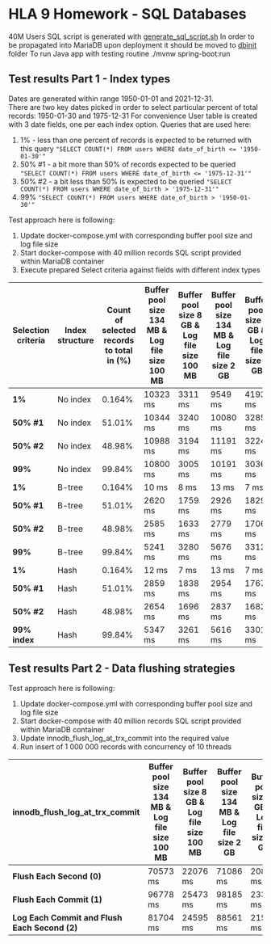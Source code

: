 # HLA 9 Homework - SQL Databases

40M Users SQL script is generated with [generate_sql_script.sh](./generate_sql_script.sh)
In order to be propagated into MariaDB upon deployment it should be moved to [dbinit](./dbinit) folder
To run Java app with testing routine ./mvnw spring-boot:run


## Test results Part 1 - Index types

Dates are generated within range 1950-01-01 and 2021-12-31. <br/>
There are two key dates picked in order to select particular percent of total records: 1950-01-30 and 1975-12-31
For convenience User table is created with 3 date fields, one per each index option.
Queries that are used here: <br/>
1) 1% - less than one percent of records is expected to be returned with this query ``` "SELECT COUNT(*) FROM users WHERE date_of_birth <= '1950-01-30'" ```
2) 50% #1 - a bit more than 50% of records expected to be queried ``` "SELECT COUNT(*) FROM users WHERE date_of_birth <= '1975-12-31'" ```
3) 50% #2 - a bit less than 50% is expected to be queried ``` "SELECT COUNT(*) FROM users WHERE date_of_birth > '1975-12-31'" ```
4) 99% ``` "SELECT COUNT(*) FROM users WHERE date_of_birth > '1950-01-30'" ```

Test approach here is following:
1) Update docker-compose.yml with corresponding buffer pool size and log file size
2) Start docker-compose with 40 million records SQL script provided within MariaDB container
3) Execute prepared Select criteria against fields with different index types

| Selection criteria | Index structure | Count of selected records to total in (%) | Buffer pool size 134 MB & Log file size 100 MB | Buffer pool size 8 GB & Log file size 100 MB | Buffer pool size 134 MB & Log file size 2 GB | Buffer pool size 8 GB & Log file size 2 GB |
|--------------------|-----------------|-------------------------------------------|------------------------------------------------|----------------------------------------------|----------------------------------------------|--------------------------------------------|
| **1%**             | No index        | 0.164%                                    | 10323 ms                                       | 3311 ms                                      | 9549 ms                                      | 4193 ms                                    |
| **50% #1**         | No index        | 51.01%                                    | 10344 ms                                       | 3240 ms                                      | 10080 ms                                     | 3285 ms                                    |
| **50% #2**         | No index        | 48.98%                                    | 10988 ms                                       | 3194 ms                                      | 11191 ms                                     | 3224 ms                                    |
| **99%**            | No index        | 99.84%                                    | 10800 ms                                       | 3005 ms                                      | 10191 ms                                     | 3036 ms                                    |
| **1%**             | B-tree          | 0.164%                                    | 10 ms                                          | 8 ms                                         | 13 ms                                        | 7 ms                                       |
| **50% #1**         | B-tree          | 51.01%                                    | 2620 ms                                        | 1759 ms                                      | 2926 ms                                      | 1829 ms                                    |
| **50% #2**         | B-tree          | 48.98%                                    | 2585 ms                                        | 1633 ms                                      | 2779 ms                                      | 1706 ms                                    |
| **99%**            | B-tree          | 99.84%                                    | 5241 ms                                        | 3280 ms                                      | 5676 ms                                      | 3312 ms                                    |
| **1%**             | Hash            | 0.164%                                    | 12 ms                                          | 7 ms                                         | 13 ms                                        | 7 ms                                       |
| **50% #1**         | Hash            | 51.01%                                    | 2859 ms                                        | 1838 ms                                      | 2954 ms                                      | 1767 ms                                    |
| **50% #2**         | Hash            | 48.98%                                    | 2654 ms                                        | 1696 ms                                      | 2837 ms                                      | 1682 ms                                    |
| **99% index**      | Hash            | 99.84%                                    | 5347 ms                                        | 3261 ms                                      | 5616 ms                                      | 3301 ms                                    |

## Test results Part 2 - Data flushing strategies

Test approach here is following:
1) Update docker-compose.yml with corresponding buffer pool size and log file size
2) Start docker-compose with 40 million records SQL script provided within MariaDB container
3) Update innodb_flush_log_at_trx_commit into the required value
4) Run insert of 1 000 000 records with concurrency of 10 threads

| innodb_flush_log_at_trx_commit                | Buffer pool size 134 MB & Log file size 100 MB | Buffer pool size 8 GB & Log file size 100 MB | Buffer pool size 134 MB & Log file size 2 GB | Buffer pool size 8 GB & Log file size 2 GB |
|-----------------------------------------------|------------------------------------------------|----------------------------------------------|----------------------------------------------|--------------------------------------------|
| **Flush Each Second (0)**                     | 70573 ms                                       | 22076 ms                                     | 71086 ms                                     | 20818 ms                                   |
| **Flush Each Commit (1)**                     | 96778 ms                                       | 25473 ms                                     | 98185 ms                                     | 23319 ms                                   |
| **Log Each Commit and Flush Each Second (2)** | 81704 ms                                       | 24595 ms                                     | 88561 ms                                     | 21517 ms                                   |
